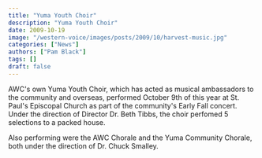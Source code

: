 ```yaml
---
title: "Yuma Youth Choir"
description: "Yuma Youth Choir"
date: 2009-10-19
image: "/western-voice/images/posts/2009/10/harvest-music.jpg"
categories: ["News"]
authors: ["Pam Black"]
tags: []
draft: false
---
```

AWC's own Yuma Youth Choir, which has acted as musical ambassadors to the community and overseas, performed October 9th of this year at St. Paul's Episcopal Church as part of the community's Early Fall concert. Under the direction of Director Dr. Beth Tibbs, the choir perfomed 5 selections to a packed house.

Also performing were the AWC Chorale and the Yuma Community Chorale, both under the direction of Dr. Chuck Smalley.